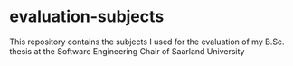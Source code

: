 evaluation-subjects
===================

This repository contains the subjects I used for the evaluation of my B.Sc. thesis at the Software Engineering Chair of Saarland University
